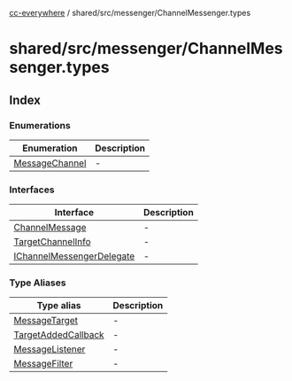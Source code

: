 [cc-everywhere](../../../../index.md) / shared/src/messenger/ChannelMessenger.types

# shared/src/messenger/ChannelMessenger.types

## Index

### Enumerations

| Enumeration | Description |
| ------ | ------ |
| [MessageChannel](enumerations/MessageChannel.md) | - |

### Interfaces

| Interface | Description |
| ------ | ------ |
| [ChannelMessage](interfaces/ChannelMessage.md) | - |
| [TargetChannelInfo](interfaces/TargetChannelInfo.md) | - |
| [IChannelMessengerDelegate](interfaces/IChannelMessengerDelegate.md) | - |

### Type Aliases

| Type alias | Description |
| ------ | ------ |
| [MessageTarget](type-aliases/MessageTarget.md) | - |
| [TargetAddedCallback](type-aliases/TargetAddedCallback.md) | - |
| [MessageListener](type-aliases/MessageListener.md) | - |
| [MessageFilter](type-aliases/MessageFilter.md) | - |

